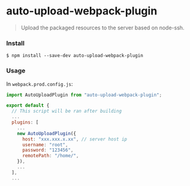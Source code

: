 # auto-upload-webpack-plugin

> Upload the packaged resources to the server based on node-ssh.

### Install

```shell
$ npm install --save-dev auto-upload-webpack-plugin
```

### Usage

In `webpack.prod.config.js`:

```js
import AutoUploadPlugin from "auto-upload-webpack-plugin";

export default {
  // This script will be ran after building
  ...
  plugins: [
    ...
    new AutoUploadPlugin({
      host: "xxx.xxx.x.xx", // server host ip
      username: "root",
      password: "123456",
      remotePath: "/home/",
    }),
    ...
  ],
  ...

```
